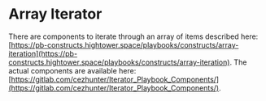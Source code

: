 # Array Iterator

There are components to iterate through an array of items described here: [https://pb-constructs.hightower.space/playbooks/constructs/array-iteration](https://pb-constructs.hightower.space/playbooks/constructs/array-iteration). The actual components are available here: [https://gitlab.com/cezhunter/Iterator_Playbook_Components/](https://gitlab.com/cezhunter/Iterator_Playbook_Components/).
